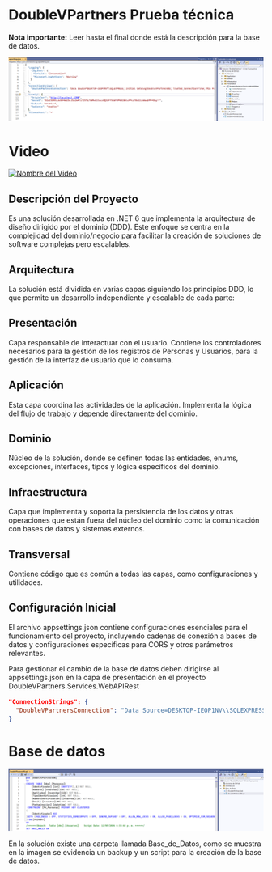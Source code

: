 # DoubleVPartners Prueba técnica
**Nota importante:** Leer hasta el final donde está la descripción para la base de datos.

![alt text](https://github.com/sixtoromero/DoubleVPartners/blob/main/DoubleVPartners.Services.WebAPIRest/wwwroot/img/backend-main.png "Arrquitectura DDD")

# Video

[![Nombre del Video](https://img.youtube.com/vi/l90rYV8YIXA/0.jpg)](https://youtu.be/l90rYV8YIXA)

## Descripción del Proyecto
Es una solución desarrollada en .NET 6 que implementa la arquitectura de diseño dirigido por el dominio (DDD). Este enfoque se centra en la complejidad del dominio/negocio para facilitar la creación de soluciones de software complejas pero escalables.

## Arquitectura
La solución está dividida en varias capas siguiendo los principios DDD, lo que permite un desarrollo independiente y escalable de cada parte:

## Presentación
Capa responsable de interactuar con el usuario. Contiene los controladores necesarios para la gestión de los registros de Personas y Usuarios, para la gestión de la interfaz de usuario que lo consuma.

## Aplicación
Esta capa coordina las actividades de la aplicación. Implementa la lógica del flujo de trabajo y depende directamente del dominio.

## Dominio
Núcleo de la solución, donde se definen todas las entidades, enums, excepciones, interfaces, tipos y lógica específicos del dominio.

## Infraestructura
Capa que implementa y soporta la persistencia de los datos y otras operaciones que están fuera del núcleo del dominio como la comunicación con bases de datos y sistemas externos.

## Transversal
Contiene código que es común a todas las capas, como configuraciones y utilidades.

## Configuración Inicial
El archivo appsettings.json contiene configuraciones esenciales para el funcionamiento del proyecto, incluyendo cadenas de conexión a bases de datos y configuraciones específicas para CORS y otros parámetros relevantes.

Para gestionar el cambio de la base de datos deben dirigirse al appsettings.json en la capa de presentación en el proyecto DoubleVPartners.Services.WebAPIRest
```json
"ConnectionStrings": {
  "DoubleVPartnersConnection": "Data Source=DESKTOP-IEOP1NV\\SQLEXPRESS; Initial Catalog=DoubleVPartnersDB; Trusted_Connection=True; Min Pool Size=0; Max Pool Size=500; Pooling=true; Encrypt=False; TrustServerCertificate=True; MultipleActiveResultSets=True; Persist Security Info=True;"
}
```

# Base de datos

![alt text](https://github.com/sixtoromero/DoubleVPartners/blob/main/DoubleVPartners.Services.WebAPIRest/wwwroot/img/backend-main-bd.png "Backup y Scripts")

En la solución existe una carpeta llamada Base_de_Datos, como se muestra en la imagen se evidencia un backup y un script para la creación de la base de datos.

